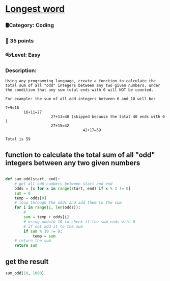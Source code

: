 # [Longest word](https://ctf.eoman.com/competitions/public/coding/special_summation)
### 🛢Category: Coding
### 🌟 35 points
### 👓Level: Easy
### Description:

```
Using any programming language, create a function to calculate the total sum of all "odd" integers between any two given numbers, under the condition that any sum total ends with 0 will NOT be counted.
```
```
For example: the sum of all odd integers between 6 and 18 will be:

7+9=16
        16+11=27
                    27+13=40 (skipped because the total 40 ends with 0 )
                    27+15=42
                                  42+17=59

Total is 59
```

## function to calculate the total sum of all "odd" integers between any two given numbers 
```python

def sum_odd(start, end):
    # get all odd numbers between start and end
    odds = [x for x in range(start, end) if x % 2 != 0]
    sum = 0
    temp = odds[0]
    # loop through the odds and add them to the sum
    for i in range(1, len(odds)):
        #
        sum = temp + odds[i]
        # using modulo 10 to check if the sum ends with 0
        # if not add it to the sum
        if sum % 10 != 0:
            temp = sum
    # return the sum
    return sum
```

## get the result

```python
sum_odd(10, 1000)

```
